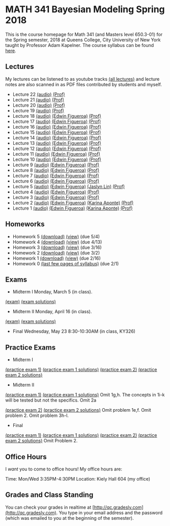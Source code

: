 # MATH 341 Bayesian Modeling Spring 2018

This is the course homepage for Math 341 (and Masters level 650.3-01) for the Spring semester, 2018 at Queens College, City University of New York taught by Professor Adam Kapelner. The course syllabus can be found [here](https://github.com/kapelner/QC_Math_341_Spring_2018/blob/master/syllabus/syllabus.pdf).

## Lectures

My lectures can be listened to as youtube tracks [(all lectures)](https://www.youtube.com/playlist?list=PLIwvCnCDnF17PZneWBd6lRSaPb_1E4bcs) and lecture notes are also scanned in as PDF files contributed by students and myself.

<!--
* Lecture 23 [(audio)](https://youtu.be/sBA4Lf_5kUU) [(Alassane Ngaide)](https://github.com/kapelner/QC_Math_341_Spring_2018/blob/master/lectures/lec23ngaide.pdf) [(Prof)](https://github.com/kapelner/QC_Math_341_Spring_2018/blob/master/lectures/lec23kap.pdf) -->
* Lecture 22 [(audio)](https://youtu.be/abi5-aJbe9M) [(Prof)](https://github.com/kapelner/QC_Math_341_Spring_2018/blob/master/lectures/lec22kap.pdf) 
* Lecture 21 [(audio)](https://youtu.be/BPMa0tKOIEk) [(Prof)](https://github.com/kapelner/QC_Math_341_Spring_2018/blob/master/lectures/lec21kap.pdf)  
* Lecture 20 [(audio)](https://youtu.be/44CEVtBkOI8) [(Prof)](https://github.com/kapelner/QC_Math_341_Spring_2018/blob/master/lectures/lec20kap.pdf)
* Lecture 19 [(audio)](https://youtu.be/jARnb1LfaPE) [(Prof)](https://github.com/kapelner/QC_Math_341_Spring_2018/blob/master/lectures/lec19kap.pdf)
* Lecture 18 [(audio)](https://youtu.be/yCFKvxc3BuM) [(Edwin Figueroa)](https://github.com/kapelner/QC_Math_341_Spring_2018/blob/master/lectures/lec18figueroa.pdf) [(Prof)](https://github.com/kapelner/QC_Math_341_Spring_2018/blob/master/lectures/lec18kap.pdf)
* Lecture 17 [(audio)](https://youtu.be/FVpD1EExmug) [(Edwin Figueroa)](https://github.com/kapelner/QC_Math_341_Spring_2018/blob/master/lectures/lec17figueroa.pdf) [(Prof)](https://github.com/kapelner/QC_Math_341_Spring_2018/blob/master/lectures/lec17kap.pdf)
* Lecture 16 [(audio)](https://youtu.be/rCla-CAmSlg) [(Edwin Figueroa)](https://github.com/kapelner/QC_Math_341_Spring_2018/blob/master/lectures/lec16figueroa.pdf) [(Prof)](https://github.com/kapelner/QC_Math_341_Spring_2018/blob/master/lectures/lec16kap.pdf)  
* Lecture 15 [(audio)](https://youtu.be/B5ILu8dH43I) [(Edwin Figueroa)](https://github.com/kapelner/QC_Math_341_Spring_2018/blob/master/lectures/lec15figueroa.pdf) [(Prof)](https://github.com/kapelner/QC_Math_341_Spring_2018/blob/master/lectures/lec15kap.pdf)
* Lecture 14 [(audio)](https://youtu.be/3tG25Y6sCyE) [(Edwin Figueroa)](https://github.com/kapelner/QC_Math_341_Spring_2018/blob/master/lectures/lec14figueroa.pdf) [(Prof)](https://github.com/kapelner/QC_Math_341_Spring_2018/blob/master/lectures/lec14kap.pdf)
* Lecture 13 [(audio)](https://youtu.be/Qs9UKbIrYTM) [(Edwin Figueroa)](https://github.com/kapelner/QC_Math_341_Spring_2018/blob/master/lectures/lec13figueroa.pdf) [(Prof)](https://github.com/kapelner/QC_Math_341_Spring_2018/blob/master/lectures/lec13kap.pdf) 
* Lecture 12 [(audio)](https://youtu.be/INvCaiVR_dg) [(Edwin Figueroa)](https://github.com/kapelner/QC_Math_341_Spring_2018/blob/master/lectures/lec12figueroa.pdf) [(Prof)](https://github.com/kapelner/QC_Math_341_Spring_2018/blob/master/lectures/lec12kap.pdf)
* Lecture 11 [(audio)](https://youtu.be/g6eCkB-5I6I) [(Edwin Figueroa)](https://github.com/kapelner/QC_Math_341_Spring_2018/blob/master/lectures/lec11figueroa.pdf) [(Prof)](https://github.com/kapelner/QC_Math_341_Spring_2018/blob/master/lectures/lec11kap.pdf)
* Lecture 10 [(audio)](https://youtu.be/PozT6d7T-JU) [(Edwin Figueroa)](https://github.com/kapelner/QC_Math_341_Spring_2018/blob/master/lectures/lec10figueroa.pdf) [(Prof)](https://github.com/kapelner/QC_Math_341_Spring_2018/blob/master/lectures/lec10kap.pdf)
* Lecture 9 [(audio)](https://youtu.be/02pbxLVnr5I) [(Edwin Figueroa)](https://github.com/kapelner/QC_Math_341_Spring_2018/blob/master/lectures/lec09figueroa.pdf) [(Prof)](https://github.com/kapelner/QC_Math_341_Spring_2018/blob/master/lectures/lec09kap.pdf)
* Lecture 8 [(audio)](https://youtu.be/Ba-00EWFAWs) [(Edwin Figueroa)](https://github.com/kapelner/QC_Math_341_Spring_2018/blob/master/lectures/lec08figueroa.pdf) [(Prof)](https://github.com/kapelner/QC_Math_341_Spring_2018/blob/master/lectures/lec08kap.pdf)
* Lecture 7 [(audio)](https://youtu.be/WA_iK1nZ6iQ) [(Edwin Figueroa)](https://github.com/kapelner/QC_Math_341_Spring_2018/blob/master/lectures/lec07figueroa.pdf) [(Prof)](https://github.com/kapelner/QC_Math_341_Spring_2018/blob/master/lectures/lec07kap.pdf)
* Lecture 6 [(audio)](https://youtu.be/m37ahpnT6iI) [(Edwin Figueroa)](https://github.com/kapelner/QC_Math_341_Spring_2018/blob/master/lectures/lec06figueroa.pdf) [(Prof)](https://github.com/kapelner/QC_Math_341_Spring_2018/blob/master/lectures/lec06kap.pdf)
* Lecture 5 [(audio)](https://youtu.be/TEFc5dKbF-8) [(Edwin Figueroa)](https://github.com/kapelner/QC_Math_341_Spring_2018/blob/master/lectures/lec05figueroa.pdf) [(Jaslyn Lin)](https://github.com/kapelner/QC_Math_341_Spring_2018/blob/master/lectures/lec05lin.pdf) [(Prof)](https://github.com/kapelner/QC_Math_341_Spring_2018/blob/master/lectures/lec05kap.pdf)
* Lecture 4 [(audio)](https://youtu.be/MXVmb_bkgHI) [(Edwin Figueroa)](https://github.com/kapelner/QC_Math_341_Spring_2018/blob/master/lectures/lec04figueroa.pdf) [(Prof)](https://github.com/kapelner/QC_Math_341_Spring_2018/blob/master/lectures/lec04kap.pdf)
* Lecture 3 [(audio)](https://youtu.be/VdBowk_x95o) [(Edwin Figueroa)](https://github.com/kapelner/QC_Math_341_Spring_2018/blob/master/lectures/lec03figueroa.pdf) [(Prof)](https://github.com/kapelner/QC_Math_341_Spring_2018/blob/master/lectures/lec03kap.pdf)
* Lecture 2 [(audio)](https://youtu.be/_-Fvr5Upg6c) [(Edwin Figueroa)](https://github.com/kapelner/QC_Math_341_Spring_2018/blob/master/lectures/lec02figueroa.pdf) [(Karina Aponte)](https://github.com/kapelner/QC_Math_341_Spring_2018/blob/master/lectures/lec02aponte.pdf) [(Prof)](https://github.com/kapelner/QC_Math_341_Spring_2018/blob/master/lectures/lec02kap.pdf)
* Lecture 1 [(audio)](https://youtu.be/EYCNb10vOLc) [(Edwin Figueroa)](https://github.com/kapelner/QC_Math_341_Spring_2018/blob/master/lectures/lec01figueroa.pdf) [(Karina Aponte)](https://github.com/kapelner/QC_Math_341_Spring_2018/blob/master/lectures/lec01aponte.pdf) [(Prof)](https://github.com/kapelner/QC_Math_341_Spring_2018/blob/master/lectures/lec01kap.pdf)


## Homeworks

<!--
* Homework 9 [(download)](https://github.com/kapelner/QC_Math_341_Spring_2018/blob/master/homeworks/hw09/hw09.pdf?raw=true) [(view)](https://github.com/kapelner/QC_Math_341_Spring_2018/blob/master/homeworks/hw09/hw09.pdf) (due 12/12)
* Homework 8 [(download)](https://github.com/kapelner/QC_Math_341_Spring_2018/blob/master/homeworks/hw08/hw08.pdf?raw=true) [(view)](https://github.com/kapelner/QC_Math_341_Spring_2018/blob/master/homeworks/hw08/hw08.pdf) (due 12/2)
* Homework 7 [(download)](https://github.com/kapelner/QC_Math_341_Spring_2018/blob/master/homeworks/hw07/hw07.pdf?raw=true) [(view)](https://github.com/kapelner/QC_Math_341_Spring_2018/blob/master/homeworks/hw07/hw07.pdf) (due 11/23)
* Homework 6 [(download)](https://github.com/kapelner/QC_Math_341_Spring_2018/blob/master/homeworks/hw06/hw06.pdf?raw=true) [(view)](https://github.com/kapelner/QC_Math_341_Spring_2018/blob/master/homeworks/hw06/hw06.pdf) (due 12/19)-->
* Homework 5 [(download)](https://github.com/kapelner/QC_Math_341_Spring_2018/blob/master/homeworks/hw05/hw05.pdf?raw=true) [(view)](https://github.com/kapelner/QC_Math_341_Spring_2018/blob/master/homeworks/hw05/hw05.pdf) (due 5/4)
* Homework 4 [(download)](https://github.com/kapelner/QC_Math_341_Spring_2018/blob/master/homeworks/hw04/hw04.pdf?raw=true) [(view)](https://github.com/kapelner/QC_Math_341_Spring_2018/blob/master/homeworks/hw04/hw04.pdf) (due 4/13)
* Homework 3 [(download)](https://github.com/kapelner/QC_Math_341_Spring_2018/blob/master/homeworks/hw03/hw03.pdf?raw=true) [(view)](https://github.com/kapelner/QC_Math_341_Spring_2018/blob/master/homeworks/hw03/hw03.pdf) (due 3/16)
* Homework 2 [(download)](https://github.com/kapelner/QC_Math_341_Spring_2018/blob/master/homeworks/hw02/hw02.pdf?raw=true) [(view)](https://github.com/kapelner/QC_Math_341_Spring_2018/blob/master/homeworks/hw02/hw02.pdf) (due 3/2)
* Homework 1 [(download)](https://github.com/kapelner/QC_Math_341_Spring_2018/blob/master/homeworks/hw01/hw01.pdf?raw=true) [(view)](https://github.com/kapelner/QC_Math_341_Spring_2018/blob/master/homeworks/hw01/hw01.pdf) (due 2/16)
* Homework 0 [(last few pages of syllabus)](https://github.com/kapelner/QC_Math_341_Spring_2018/blob/master/syllabus/syllabus.pdf?raw=true) (due 2/1)

## Exams

* Midterm I Monday, March 5 (in class).

[(exam)](https://github.com/kapelner/QC_Math_341_Spring_2018/blob/master/exams/midterm1/midterm1.pdf) [(exam solutions)](https://github.com/kapelner/QC_Math_341_Spring_2018/blob/master/exams/midterm1/midterm1_solutions.pdf)

* Midterm II Monday, April 16 (in class).

[(exam)](https://github.com/kapelner/QC_Math_341_Spring_2018/blob/master/exams/midterm2/midterm2.pdf) [(exam solutions)](https://github.com/kapelner/QC_Math_341_Spring_2018/blob/master/exams/midterm2/midterm2_solutions.pdf)

* Final Wednesday, May 23 8:30-10:30AM (in class, KY326)


## Practice Exams

* Midterm I

[(practice exam 1)](https://github.com/kapelner/QC_Math_341_Spring_2017/blob/master/exams/midterm1/midterm1.pdf) [(practice exam 1 solutions)](https://github.com/kapelner/QC_Math_341_Spring_2017/blob/master/exams/midterm1/midterm1_solutions.pdf)
[(practice exam 2)](https://github.com/kapelner/QC_Math_390.03-02_Spr_2016/blob/master/exams/midterm1/midterm1.pdf) [(practice exam 2 solutions)](https://github.com/kapelner/QC_Math_390.03-02_Spr_2016/blob/master/exams/midterm1/midterm1_solutions.pdf)

* Midterm II

[(practice exam 1)](https://github.com/kapelner/QC_Math_341_Spring_2017/blob/master/exams/midterm2/midterm2.pdf) [(practice exam 1 solutions)](https://github.com/kapelner/QC_Math_341_Spring_2017/blob/master/exams/midterm2/midterm2_solutions.pdf) Omit 1g,h. The concepts in 1i-k will be tested but not the specifics. Omit 2a

[(practice exam 2)](https://github.com/kapelner/QC_Math_390.03-02_Spr_2016/blob/master/exams/midterm2/midterm2.pdf) [(practice exam 2 solutions)](https://github.com/kapelner/QC_Math_390.03-02_Spr_2016/blob/master/exams/midterm2/midterm2_solutions.pdf) Omit problem 1e,f. Omit problem 2. Omit problem 3h-l.

* Final

[(practice exam 1)](https://github.com/kapelner/QC_Math_341_Spring_2017/blob/master/exams/final/final.pdf) [(practice exam 1 solutions)](https://github.com/kapelner/QC_Math_341_Spring_2017/blob/master/exams/final/final_solutions.pdf)
[(practice exam 2)](https://github.com/kapelner/QC_Math_390.03-02_Spr_2016/blob/master/exams/final/final.pdf) [(practice exam 2 solutions)](https://github.com/kapelner/QC_Math_390.03-02_Spr_2016/blob/master/exams/final/final_solutions.pdf) Omit Problem 2.

## Office Hours

I *want* you to come to office hours! My office hours are:

Time: Mon/Wed 3:35PM-4:30PM
Location: Kiely Hall 604 (my office)

## Grades and Class Standing

You can check your grades in realtime at [http://qc.gradesly.com](http://qc.gradesly.com). You type in your email address and the password (which was emailed to you at the beginning of the semester).

